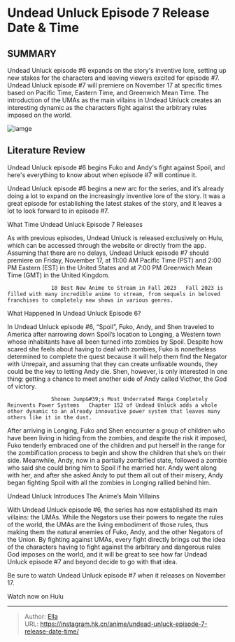 # Undead Unluck Episode 7 Release Date &amp; Time


## SUMMARY 



  Undead Unluck episode #6 expands on the story&#39;s inventive lore, setting up new stakes for the characters and leaving viewers excited for episode #7.   Undead Unluck episode #7 will premiere on November 17 at specific times based on Pacific Time, Eastern Time, and Greenwich Mean Time.   The introduction of the UMAs as the main villains in Undead Unluck creates an interesting dynamic as the characters fight against the arbitrary rules imposed on the world.  

![iamge](https://static1.srcdn.com/wordpress/wp-content/uploads/2023/11/f-qsejcwoaadofs.jpg)

## Literature Review

Undead Unluck episode #6 begins Fuko and Andy&#39;s fight against Spoil, and here&#39;s everything to know about when episode #7 will continue it.




Undead Unluck episode #6 begins a new arc for the series, and it’s already doing a lot to expand on the increasingly inventive lore of the story. It was a great episode for establishing the latest stakes of the story, and it leaves a lot to look forward to in episode #7.





 What Time Undead Unluck Episode 7 Releases 
          

As with previous episodes, Undead Unluck is released exclusively on Hulu, which can be accessed through the website or directly from the app. Assuming that there are no delays, Undead Unluck episode #7 should premiere on Friday, November 17, at 11:00 AM Pacific Time (PST) and 2:00 PM Eastern (EST) in the United States and at 7:00 PM Greenwich Mean Time (GMT) in the United Kingdom.

                  10 Best New Anime to Stream in Fall 2023   Fall 2023 is filled with many incredible anime to stream, from sequels in beloved franchises to completely new shows in various genres.   



 What Happened In Undead Unluck Episode 6? 
          




In Undead Unluck episode #6, “Spoil”, Fuko, Andy, and Shen traveled to America after narrowing down Spoil’s location to Longing, a Western town whose inhabitants have all been turned into zombies by Spoil. Despite how scared she feels about having to deal with zombies, Fuko is nonetheless determined to complete the quest because it will help them find the Negator with Unrepair, and assuming that they can create unfixable wounds, they could be the key to letting Andy die. Shen, however, is only interested in one thing: getting a chance to meet another side of Andy called Victhor, the God of victory.

                  Shonen Jump&#39;s Most Underrated Manga Completely Reinvents Power Systems   Chapter 152 of Undead Unluck adds a whole other dynamic to an already innovative power system that leaves many others like it in the dust.   

After arriving in Longing, Fuko and Shen encounter a group of children who have been living in hiding from the zombies, and despite the risk it imposed, Fuko tenderly embraced one of the children and put herself in the range for the zombification process to begin and show the children that she’s on their side. Meanwhile, Andy, now in a partially zombified state, followed a zombie who said she could bring him to Spoil if he married her. Andy went along with her, and after she asked Andy to put them all out of their misery, Andy began fighting Spoil with all the zombies in Longing rallied behind him.






 Undead Unluck Introduces The Anime’s Main Villains 
          

With Undead Unluck episode #6, the series has now established its main villains: the UMAs. While the Negators use their powers to negate the rules of the world, the UMAs are the living embodiment of those rules, thus making them the natural enemies of Fuko, Andy, and the other Negators of the Union. By fighting against UMAs, every fight directly brings out the idea of the characters having to fight against the arbitrary and dangerous rules God imposes on the world, and it will be great to see how far Undead Unluck episode #7 and beyond decide to go with that idea.

Be sure to watch Undead Unluck episode #7 when it releases on November 17.

Watch now on Hulu



---

> Author: [Ella](https://instagram.hk.cn/)  
> URL: https://instagram.hk.cn/anime/undead-unluck-episode-7-release-date-time/  

